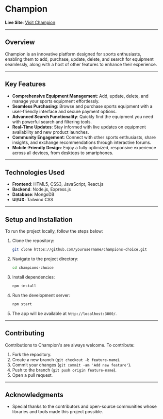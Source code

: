 # Champion

**Live Site**: [Visit Champion](https://fir-two-e9ce5.web.app)

---

## Overview

Champion is an innovative platform designed for sports enthusiasts, enabling them to add, purchase, update, delete, and search for equipment seamlessly, along with a host of other features to enhance their experience.

---

## Key Features

- **Comprehensive Equipment Management**: Add, update, delete, and manage your sports equipment effortlessly.  
- **Seamless Purchasing**: Browse and purchase sports equipment with a user-friendly interface and secure payment options.  
- **Advanced Search Functionality**: Quickly find the equipment you need with powerful search and filtering tools.  
- **Real-Time Updates**: Stay informed with live updates on equipment availability and new product launches.  
- **Community Engagement**: Connect with other sports enthusiasts, share insights, and exchange recommendations through interactive forums.  
- **Mobile-Friendly Design**: Enjoy a fully optimized, responsive experience across all devices, from desktops to smartphones.  

---

## Technologies Used

- **Frontend**: HTML5, CSS3, JavaScript, React.js
- **Backend**: Node.js, Express.js
- **Database**: MongoDB
- **UI/UX**: Tailwind CSS

---

## Setup and Installation

To run the project locally, follow the steps below:

1. Clone the repository:
    ```bash
    git clone https://github.com/yourusername/champions-choice.git
    ```

2. Navigate to the project directory:
    ```bash
    cd champions-choice
    ```

3. Install dependencies:
    ```bash
    npm install
    ```

4. Run the development server:
    ```bash
    npm start
    ```

5. The app will be available at `http://localhost:3000/`.

---

## Contributing

Contributions to Champion's are always welcome. To contribute:

1. Fork the repository.
2. Create a new branch (`git checkout -b feature-name`).
3. Commit your changes (`git commit -am 'Add new feature'`).
4. Push to the branch (`git push origin feature-name`).
5. Open a pull request.

---

## Acknowledgments

- Special thanks to the contributors and open-source communities whose libraries and tools made this project possible.
